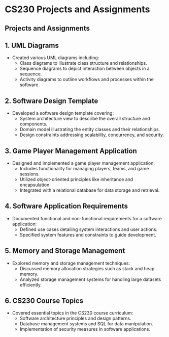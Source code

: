 # CS230 Projects and Assignments

## Projects and Assignments

## 1. **UML Diagrams**
   - Created various UML diagrams including:
     - Class diagrams to illustrate class structure and relationships.
     - Sequence diagrams to depict interaction between objects in a sequence.
     - Activity diagrams to outline workflows and processes within the software.

## 2. **Software Design Template**
   - Developed a software design template covering:
     - System architecture view to describe the overall structure and components.
     - Domain model illustrating the entity classes and their relationships.
     - Design constraints addressing scalability, concurrency, and security.

## 3. **Game Player Management Application**
   - Designed and implemented a game player management application:
     - Includes functionality for managing players, teams, and game sessions.
     - Utilized object-oriented principles like inheritance and encapsulation.
     - Integrated with a relational database for data storage and retrieval.

## 4. **Software Application Requirements**
   - Documented functional and non-functional requirements for a software application:
     - Defined use cases detailing system interactions and user actions.
     - Specified system features and constraints to guide development.

## 5. **Memory and Storage Management**
   - Explored memory and storage management techniques:
     - Discussed memory allocation strategies such as stack and heap memory.
     - Analyzed storage management systems for handling large datasets efficiently.

## 6. **CS230 Course Topics**
   - Covered essential topics in the CS230 course curriculum:
     - Software architecture principles and design patterns.
     - Database management systems and SQL for data manipulation.
     - Implementation of security measures in software applications.
